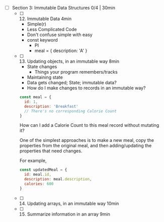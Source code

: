 - [ ] Section 3: Immutable Data Structures 0/4 | 30min
  - [ ] 12. Immutable Data 4min
    - Simple(r)
    - Less Complicated Code
    - Don't confuse simple with easy
    - const keyword
      - PI
      - meal = {
        description: 'A'
      }
  - [ ] 13. Updating objects, in an immutable way 8min
    - State changes
      - Things your program remembers/tracks
    - Maintaining state
    - Data gets changed; State; immutable data?
    - How do I make changes to records in an immutable way?
    
    ```javascript
    const meal = {
      id: 1,
      description: 'Breakfast'
      // There's no corresponding Calorie Count
    }
    ```
    
    How can I add a Calorie Count to this meal record without mutating it?
    
    One of the simplest approaches is to make a new meal, copy the properties from the original meal, and then adding/updating the properties that need changes.
    
    For example,
    
    ```javascript
    const updatedMeal = {
      id: meal.id,
      description: meal.description,
      calories: 600
    }
    ```
    
  - [ ] 14. Updating arrays, in an immutable way 10min
  - [ ] 15. Summarize information in an array 9min
